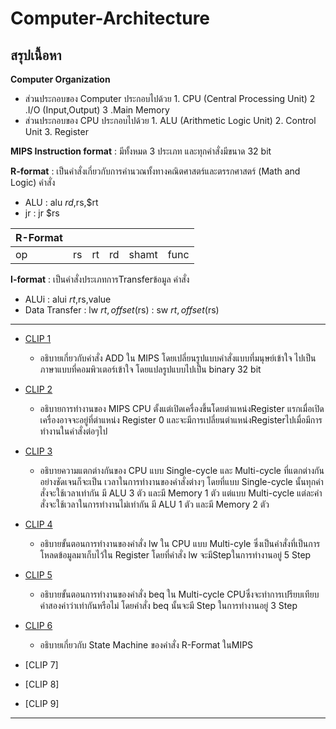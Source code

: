 # Computer-Architecture
## สรุปเนื้อหา

**Computer Organization**
   - ส่วนประกอบของ Computer ประกอบไปด้วย 1. CPU (Central Processing Unit) 2 .I/O (Input,Output) 3 .Main Memory
   - ส่วนประกอบของ CPU      ประกอบไปด้วย 1. ALU (Arithmetic Logic Unit) 2. Control Unit 3. Register


**MIPS Instruction format** : มีทั้งหมด 3 ประเภท และทุกคำสั่งมีขนาด 32 bit

**R-format** : เป็นคำสั่งเกี่ยวกับการคำนวณทั้งทางคณิตศาสตร์และตรรกศาสตร์ (Math and Logic)
   คำสั่ง
   - ALU : alu $rd,$rs,$rt
   - jr  :  jr $rs

| R-Format |  |  |  |  |  |  
| --------- | --------- | --------- | --------- | --------- | --------- |
| op | rs | rt| rd | shamt | func |

**I-format** : เป็นคำสั่งประเภทการTransferข้อมูล
   คำสั่ง
   - ALUi : alui $rt,$rs,value
   - Data Transfer : lw $rt,offset($rs)
                   : sw $rt,offset($rs)



________________________________________________________________________________________________________________________________________

*  [CLIP 1](https://youtu.be/8yf97kqEWS8)

   * อธิบายเกี่ยวกับคำสั่ง ADD ใน MIPS โดยเปลี่ยนรูปแบบคำสั่งแบบที่มนุษย์เข้าใจ ไปเป็นภาษาแบบที่คอมพิวเตอร์เข้าใจ โดยแปลรูปแบบไปเป็น binary 32 bit

* [CLIP 2](https://youtu.be/UWN1qYOEa64)

  * อธิบายการทำงานของ MIPS CPU ตั้งแต่เปิดเครื่องขึ้นโดยตำแหน่งRegister แรกเมื่อเปิดเครื่องอาจจะอยู่ที่ตำแหน่ง Register 0 และจะมีการเปลี่ยนตำแหน่งRegisterไปเมื่อมีการทำงานในคำสั่งต่อๆไป

* [CLIP 3](https://youtu.be/rQwzcYdYeCE)

  * อธิบายความแตกต่างกันของ CPU แบบ Single-cycle และ Multi-cycle ที่แตกต่างกันอย่างชัดเจนก็จะเป็น เวลาในการทำงานของคำสั่งต่างๆ โดยที่แบบ Single-cycle นั้นทุกคำสั่งจะใช้เวลาเท่ากัน มี ALU 3 ตัว และมี Memory 1 ตัว แต่แบบ Multi-cycle แต่ละคำสั่งจะใช้เวลาในการทำงานไม่เท่ากัน มี ALU 1 ตัว และมี Memory 2 ตัว

* [CLIP 4](https://youtu.be/CVvfJFUkybk)
 
  * อธิบายขั้นตอนการทำงานของคำสั่ง lw ใน CPU แบบ Multi-cyle ซึ่งเป็นคำสั่งที่เป็นการโหลดข้อมูลมาเก็บไว้ใน Register โดยที่คำสั่ง lw จะมีStepในการทำงานอยู่ 5 Step 

* [CLIP 5](https://youtu.be/y_5s8D-EJ9o)

  * อธิบายขั้นตอนการทำงานของคำสั่ง beq ใน Multi-cycle CPUซึ่งจะทำการเปรียบเทียบค่าสองค่าว่าเท่ากันหรือไม่ โดยคำสั่ง beq นั้นจะมี Step ในการทำงานอยู่ 3 Step

* [CLIP 6](https://youtu.be/Pz49OCkp3S4)

  * อธิบายเกี่ยวกับ State Machine ของคำสั่ง R-Format ในMIPS

* [CLIP 7]

* [CLIP 8]

* [CLIP 9]
________________________________________________________________________________________________________________________________________
